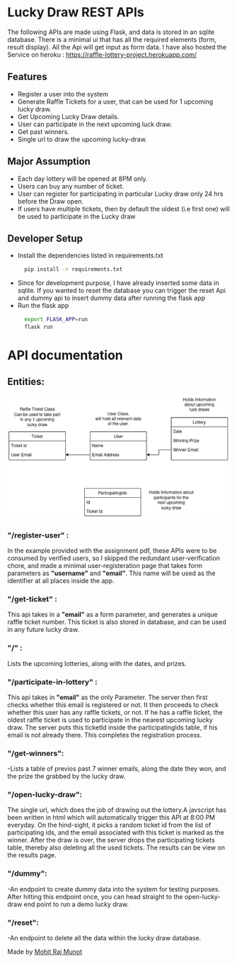 # Lucky Draw REST APIs

The following APIs are made using Flask, and data is stored in an sqlite database.
There is a minimal ui that has all the required elements (form, result display).
All the Api will get input as form data.
I have also hosted the Service on heroku : https://raffle-lottery-project.herokuapp.com/

## Features
- Register a user into the system 
- Generate Raffle Tickets for a user, that can be used for 1 upcoming lucky draw.
- Get Upcoming Lucky Draw details.
- User can participate in the next upcoming luck draw.
- Get past winners.
- Single url to draw the upcoming lucky-draw.


## Major Assumption 
- Each day lottery will be opened at 8PM only.
- Users can buy any number of ticket.
- User can register for participating in particular Lucky draw only 24 hrs before the Draw open.
- If users have multiple tickets, then by default the oldest (i.e first one) will be used to participate in the Lucky draw


## Developer Setup
- Install the dependencies listed in requirements.txt
    ```sh
      pip install -r requirements.txt
    ```
- Since for development purpose, I have already inserted some data in sqlite. If you wanted to reset the database you can trigger the reset Api and dummy api to insert dummy data after running the flask app 
- Run the flask app
    ```sh
      export FLASK_APP=run
      flask run
    ```


# API documentation
## Entities: 
![Entities Diagram](Lucky_Draw_entities.png)


### "/register-user" : 
In the example provided with the assignment pdf, these APIs were to be consumed by verified users, so I skipped the redundant user-verification chore, and made a minimal user-registeration page that takes form parameters as **"username"** and **"email"**.  This name will be used as the identifier at all places inside the app. 


### "/get-ticket" : 
This api takes in a **"email"** as a form parameter, and generates a unique raffle ticket number. This ticket is also stored in database, and can be used in any future lucky draw.


### "/" : 
Lists the upcoming lotteries, along with the dates, and prizes.


### "/participate-in-lottery" :
This api takes in **"email"** as the only Parameter. The server then first checks whether this email is registered or not. It then proceeds to check whether this user has any raffle tickets, or not. If he has a raffle ticket, the oldest raffle ticket is used to participate in the nearest upcoming lucky draw. The server puts this ticketId inside the participatingIds table, if his email is not already there. This completes the registration process.


### "/get-winners": 
-Lists a table of previos past 7 winner emails, along the date they won, and the prize the grabbed by the lucky draw.


### "/open-lucky-draw":
The single url, which does the job of drawing out the lottery.A javscript has been written in html which will automatically trigger this API at 8:00 PM everyday. On the hind-sight, it picks a random ticket id from the list of participating ids, and the email associated with this ticket is marked as the winner.
After the draw is over, the server drops the participating tickets table, thereby also deleting all the used tickets. The results can be view on the results page.


### "/dummy":
-An endpoint to create dummy data into the system for testing purposes. After hitting this endpoint once, you can head straight to the open-lucky-draw end point to run a demo lucky draw. 


### "/reset":
-An endpoint to delete all the data within the lucky draw database. 


Made by [Mohit Raj Munot](https://github.com/mrm1999/)
